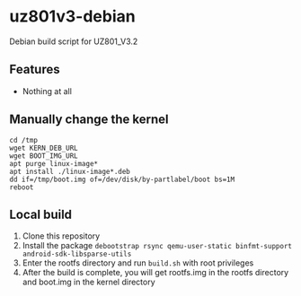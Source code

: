 # uz801v3-debian
Debian build script for UZ801_V3.2

## Features
- Nothing at all

## Manually change the kernel
```shell
cd /tmp
wget KERN_DEB_URL
wget BOOT_IMG_URL
apt purge linux-image*
apt install ./linux-image*.deb
dd if=/tmp/boot.img of=/dev/disk/by-partlabel/boot bs=1M
reboot
```

## Local build 
1. Clone this repository
2. Install the package `debootstrap rsync qemu-user-static binfmt-support android-sdk-libsparse-utils`
3. Enter the rootfs directory and run `build.sh` with root privileges
4. After the build is complete, you will get rootfs.img in the rootfs directory and boot.img in the kernel directory
